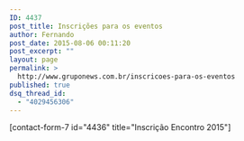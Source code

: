 ```yaml
---
ID: 4437
post_title: Inscrições para os eventos
author: Fernando
post_date: 2015-08-06 00:11:20
post_excerpt: ""
layout: page
permalink: >
  http://www.gruponews.com.br/inscricoes-para-os-eventos
published: true
dsq_thread_id:
  - "4029456306"
---
```

[contact-form-7 id="4436" title="Inscrição Encontro 2015"]